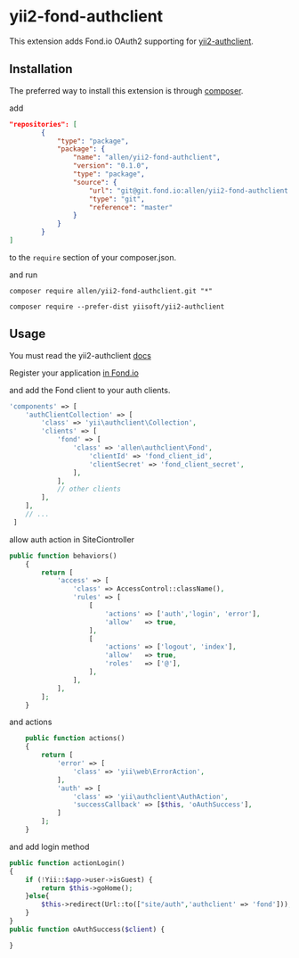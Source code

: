 # yii2-fond-authclient

This extension adds Fond.io OAuth2 supporting for [yii2-authclient](https://github.com/yiisoft/yii2-authclient).

## Installation

The preferred way to install this extension is through [composer](http://getcomposer.org/download/).

add

```json
"repositories": [
		{
            "type": "package",
            "package": {
                "name": "allen/yii2-fond-authclient",
                "version": "0.1.0",
                "type": "package",
                "source": {
                    "url": "git@git.fond.io:allen/yii2-fond-authclient.git",
                    "type": "git",
                    "reference": "master"
                }
            }
        }
]
```
to the `require` section of your composer.json.


and run

```
composer require allen/yii2-fond-authclient.git "*"

composer require --prefer-dist yiisoft/yii2-authclient
```


## Usage

You must read the yii2-authclient [docs](https://github.com/yiisoft/yii2/blob/master/docs/guide/security-auth-clients.md)

Register your application [in Fond.io](https://www.fond.io/developer/clients/register)

and add the Fond client to your auth clients.

```php
'components' => [
    'authClientCollection' => [
        'class' => 'yii\authclient\Collection',
        'clients' => [
            'fond' => [
                'class' => 'allen\authclient\Fond',
                    'clientId' => 'fond_client_id',
                    'clientSecret' => 'fond_client_secret',
                ],
            ],
            // other clients
        ],
    ],
    // ...
 ]
 ```

allow auth action in SiteCiontroller

```php
public function behaviors()
    {
        return [
            'access' => [
                'class' => AccessControl::className(),
                'rules' => [
                    [
                        'actions' => ['auth','login', 'error'],
                        'allow'   => true,
                    ],
                    [
                        'actions' => ['logout', 'index'],
                        'allow'   => true,
                        'roles'   => ['@'],
                    ],
                ],
            ],
        ];
    }
```

and actions

```php
    public function actions()
    {
        return [
            'error' => [
                'class' => 'yii\web\ErrorAction',
            ],
            'auth' => [
                'class' => 'yii\authclient\AuthAction',
                'successCallback' => [$this, 'oAuthSuccess'],
            ]
        ];
    }
```

and add login method

```php
public function actionLogin()
{
    if (!Yii::$app->user->isGuest) {
        return $this->goHome();
    }else{
        $this->redirect(Url::to(["site/auth",'authclient' => 'fond']));
    }
}
public function oAuthSuccess($client) {

}
```
	